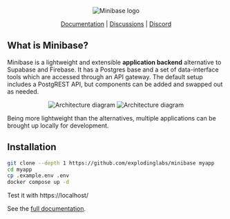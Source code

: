 <p align="center">
  <img alt="Minibase logo" src="https://github.com/explodinglabs/minibase/blob/main/logo.png?raw=true" />
</p>

<p align="center">
  <a href="https://github.com/minibasehq/minibase/wiki">Documentation</a> |
  <a href="https://github.com/minibasehq/minibase/discussions">Discussions</a> |
  <a href="https://discord.gg/zBQQSkAg">Discord</a>
</p>

## What is Minibase?

Minibase is a lightweight and extensible **application backend** alternative to
Supabase and Firebase. It has a Postgres base and a set of data-interface tools
which are accessed through an API gateway. The default setup includes a
PostgREST API, but components can be added and swapped out as needed.

<p align="center">
  <img alt="Architecture diagram" src="https://github.com/explodinglabs/minibase/blob/main/architecture-light.svg?raw=true#gh-light-mode-only" />
  <img alt="Architecture diagram" src="https://github.com/explodinglabs/minibase/blob/main/architecture-dark.svg?raw=true#gh-dark-mode-only" />
</p>

Being more lightweight than the alternatives, multiple applications can be
brought up locally for development.

## Installation

```sh
git clone --depth 1 https://github.com/explodinglabs/minibase myapp
cd myapp
cp .example.env .env
docker compose up -d
```

Test it with https://localhost/

See the [full documentation](https://github.com/explodinglabs/minibase/wiki).
